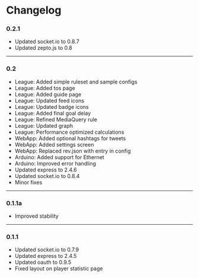 # Changelog

### 0.2.1

* Updated socket.io to 0.8.7
* Updated zepto.js to 0.8

---

### 0.2

* League: Added simple ruleset and sample configs
* League: Added tos page
* League: Added guide page
* League: Updated feed icons
* League: Updated badge icons
* League: Added final goal delay
* League: Refined MediaQuery rule
* League: Updated graph
* League: Performance optimized calculations
* WebApp: Added optional hashtags for tweets
* WebApp: Added settings screen
* WebApp: Replaced rev.json with entry in config
* Arduino: Added support for Ethernet
* Arduino: Improved error handling
* Updated express to 2.4.6
* Updated socket.io to 0.8.4
* Minor fixes

---

### 0.1.1a

* Improved stability

---

### 0.1.1

* Updated socket.io to 0.7.9
* Updated express to 2.4.5
* Updated oauth to 0.9.5
* Fixed layout on player statistic page
